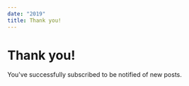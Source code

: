```yaml
---
date: "2019"
title: Thank you!
---
```


# Thank you! 

You've successfully subscribed to be notified of new posts.